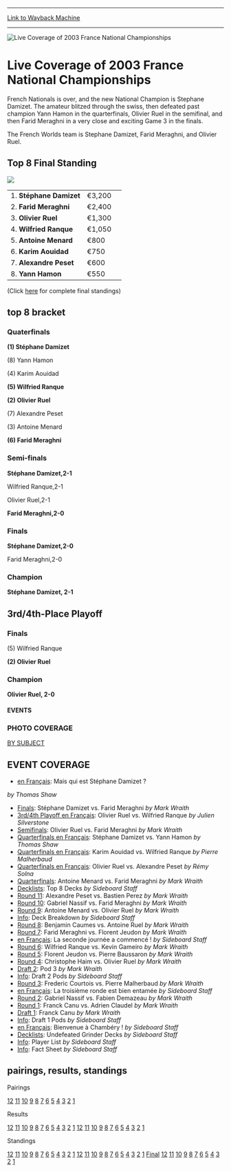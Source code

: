 
---
[Link to Wayback Machine](https://web.archive.org/web/20151206001531/http://magic.wizards.com/en/events/coverage/franat03)

[_metadata_:description]:- "French Nationals is over, and the new National Champion is Stephane Damizet. The amateur blitzed through the swiss, then defeated past champion Yann Hamon in the quarterfinals, Olivier Ruel in the semifinal, and then Farid Meraghni in a very close and exciting Game 3 in the finals. The French Worlds team is Stephane Damizet, Farid Meraghni, and Olivier Ruel."
[_metadata_:generator]:- "Drupal 7 (http://drupal.org)"
[_metadata_:node]:- "794006"
[_metadata_:source]:- "div-block-system-main"
[_metadata_:title]:- "Live Coverage of 2003 France National Championships"
[_metadata_:wayback_capture_timestamp]:- "2015-12-06 00:15:31"
[_metadata_:wayback_raw_url]:- "https://web.archive.org/web/20151206001531id_/http://magic.wizards.com/en/events/coverage/franat03"
[_metadata_:wayback_url]:- "http://magic.wizards.com/en/events/coverage/franat03"
---







![Live Coverage of 2003 France National Championships](https://media.magic.wizards.com/images/banner/large_1.jpg)





Live Coverage of 2003 France National Championships
===================================================












French Nationals is over, and the new National Champion is Stephane Damizet. The amateur blitzed through the swiss, then defeated past champion Yann Hamon in the quarterfinals, Olivier Ruel in the semifinal, and then Farid Meraghni in a very close and exciting Game 3 in the finals.


The French Worlds team is Stephane Damizet, Farid Meraghni, and Olivier Ruel.



Top 8 Final Standing
--------------------


![](https://media.magic.wizards.com/image_legacy_migration/sideboard/images/natfra03/a917.jpg)


|  |  |  |
| --- | --- | --- |
| 1. **Stéphane Damizet** | €3,200 |
| 2. **Farid Meraghni** | €2,400 |
| 3. **Olivier Ruel** | €1,300 |
| 4. **Wilfried Ranque** | €1,050 |
| 5. **Antoine Menard** | €800 |
| 6. **Karim Aouidad** | €750 |
| 7. **Alexandre Peset** | €600 |
| 8. **Yann Hamon** | €550 |


(Click [here](/en/articles/archive/event-coverage/final-standings-2003-05-04) for complete final standings)


top 8 bracket
-------------





### Quaterfinals





**(1) Stéphane Damizet**




(8) Yann Hamon






(4) Karim Aouidad




**(5) Wilfried Ranque**






**(2) Olivier Ruel**




(7) Alexandre Peset






(3) Antoine Menard




**(6) Farid Meraghni**







### Semi-finals





**Stéphane Damizet,2-1**




Wilfried Ranque,2-1






Olivier Ruel,2-1




**Farid Meraghni,2-0**







### Finals





**Stéphane Damizet,2-0**




Farid Meraghni,2-0







### Champion





**Stéphane Damizet, 2-1**








3rd/4th-Place Playoff
---------------------





### Finals





(5) Wilfried Ranque




**(2) Olivier Ruel**







### Champion





**Olivier Ruel, 2-0**














#### EVENTS


### PHOTO COVERAGE


[BY SUBJECT](/en/articles/archive/event-coverage/2003-france-national-championships-photo-coverage-2003-04-29)









EVENT COVERAGE
--------------



* [en Français](/en/articles/archive/event-coverage/mais-qui-est-st%C3%A9phane-damizet-2003-05-04): Mais qui est Stéphane Damizet ?

 *by Thomas Shaw*
* [Finals](/en/articles/archive/event-coverage/finals-st%C3%A9phane-damizet-vs-farid-meraghni-2003-05-04): Stéphane Damizet vs. Farid Meraghni
 *by Mark Wraith*
* [3rd/4th Playoff en Français](/en/node/793656): Olivier Ruel vs. Wilfried Ranque
 *by Julien Silverstone*
* [Semifinals](/en/articles/archive/event-coverage/semifinals-olivier-ruel-vs-farid-meraghni-2003-05-04): Olivier Ruel vs. Farid Meraghni
 *by Mark Wraith*
* [Quarterfinals en Français](/en/node/793841): Stéphane Damizet vs. Yann Hamon
 *by Thomas Shaw*
* [Quarterfinals en Français](/en/node/793846): Karim Aouidad vs. Wilfried Ranque
 *by Pierre Malherbaud*
* [Quarterfinals en Français](/en/node/793856): Olivier Ruel vs. Alexandre Peset
 *by Rémy Solna*
* [Quarterfinals](/en/articles/archive/event-coverage/quarterfinals-antoine-menard-vs-farid-meraghni-2003-05-04): Antoine Menard vs. Farid Meraghni
 *by Mark Wraith*
* [Decklists](/en/articles/archive/event-coverage/top-8-decks-2003-05-04): Top 8 Decks
 *by Sideboard Staff*
* [Round 11](/en/articles/archive/event-coverage/round-11-alexandre-peset-vs-bastien-perez-2003-05-04): Alexandre Peset vs. Bastien Perez
 *by Mark Wraith*
* [Round 10](/en/articles/archive/event-coverage/round-10-gabriel-nassif-vs-farid-meraghni-2003-05-04): Gabriel Nassif vs. Farid Meraghni
 *by Mark Wraith*
* [Round 9](/en/articles/archive/event-coverage/round-9-antoine-menard-vs-olivier-ruel-2003-05-04): Antoine Menard vs. Olivier Ruel
 *by Mark Wraith*
* [Info](/en/articles/archive/event-coverage/deck-breakdown-2003-05-04): Deck Breakdown
 *by Sideboard Staff*
* [Round 8](/en/articles/archive/event-coverage/round-8-benjamin-caumes-vs-antoine-ruel-2003-05-04): Benjamin Caumes vs. Antoine Ruel
 *by Mark Wraith*
* [Round 7](/en/articles/archive/event-coverage/round-7-farid-meraghni-vs-florent-jeudon-2003-05-04): Farid Meraghni vs. Florent Jeudon
 *by Mark Wraith*
* [en Français](/en/node/793666): La seconde journée a commencé !
 *by Sideboard Staff*
* [Round 6](/en/articles/archive/event-coverage/round-6-wilfried-ranque-vs-kevin-gameiro-2003-05-03): Wilfried Ranque vs. Kevin Gameiro
 *by Mark Wraith*
* [Round 5](/en/articles/archive/event-coverage/round-5-florent-jeudon-vs-pierre-b-2003-05-03): Florent Jeudon vs. Pierre Baussaron
 *by Mark Wraith*
* [Round 4](/en/articles/archive/event-coverage/round-4-christophe-haim-vs-olivier-ruel-2003-05-03): Christophe Haim vs. Olivier Ruel
 *by Mark Wraith*
* [Draft 2](/en/articles/archive/event-coverage/draft-2-pod-3-2003-05-03): Pod 3
 *by Mark Wraith*
* [Info](/en/articles/archive/event-coverage/draft-2-pods-2003-05-03): Draft 2 Pods
 *by Sideboard Staff*
* [Round 3](/en/articles/archive/event-coverage/round-3-frederic-courtois-vs-pierre-malherbaud-2003-05-03): Frederic Courtois vs. Pierre Malherbaud
 *by Mark Wraith*
* [en Français](/en/articles/archive/event-coverage/la-troisi%C3%A8me-ronde-est-bien-entam%C3%A9e-2003-05-03): La troisième ronde est bien entamée
 *by Sideboard Staff*
* [Round 2](/en/articles/archive/event-coverage/round-2-gabriel-nassif-vs-fabien-demazeau-2003-05-03): Gabriel Nassif vs. Fabien Demazeau
 *by Mark Wraith*
* [Round 1](/en/articles/archive/event-coverage/round-1-franck-canu-vs-adrien-claudel-2003-05-03): Franck Canu vs. Adrien Claudel
 *by Mark Wraith*
* [Draft 1](/en/articles/archive/event-coverage/draft-1-franck-canu-2003-05-03): Franck Canu
 *by Mark Wraith*
* [Info](/en/articles/archive/event-coverage/draft-1-pods-2003-05-03): Draft 1 Pods
 *by Sideboard Staff*
* [en Français](/en/node/793751): Bienvenue à Chambéry !
 *by Sideboard Staff*
* [Decklists](/en/articles/archive/event-coverage/undefeated-grinder-decks-2003-05-03): Undefeated Grinder Decks
 *by Sideboard Staff*
* [Info](/en/articles/archive/event-coverage/2003-french-nationals-player-list-2003-05-03): Player List
 *by Sideboard Staff*
* [Info](/en/node/732991): Fact Sheet
 *by Sideboard Staff*



pairings, results, standings
----------------------------





Pairings


[12](/en/articles/archive/event-coverage/round-12-pairings-2003-05-04) [11](/en/articles/archive/event-coverage/round-11-pairings-2003-05-04) [10](/en/articles/archive/event-coverage/round-10-pairings-2003-05-04) [9](/en/articles/archive/event-coverage/round-9-pairings-2003-05-04) [8](/en/articles/archive/event-coverage/round-8-pairings-2003-05-04) [7](/en/articles/archive/event-coverage/round-7-pairings-2003-05-04) [6](/en/articles/archive/event-coverage/round-6-pairings-2003-05-03) [5](/en/articles/archive/event-coverage/round-5-pairings-2003-05-03) [4](/en/articles/archive/event-coverage/round-4-pairings-2003-05-03) [3](/en/articles/archive/event-coverage/round-3-pairings-2003-05-03) [2](/en/articles/archive/event-coverage/round-2-pairings-2003-05-03) [1](/en/articles/archive/event-coverage/round-1-pairings-2003-05-03)




Results


[12](/en/articles/archive/event-coverage/round-12-pairings-2003-05-04) [11](/en/articles/archive/event-coverage/round-11-pairings-2003-05-04) [10](/en/articles/archive/event-coverage/round-10-pairings-2003-05-04) [9](/en/articles/archive/event-coverage/round-9-pairings-2003-05-04) [8](/en/articles/archive/event-coverage/round-8-pairings-2003-05-04) [7](/en/articles/archive/event-coverage/round-7-pairings-2003-05-04) [6](/en/articles/archive/event-coverage/round-6-pairings-2003-05-03) [5](/en/articles/archive/event-coverage/round-5-pairings-2003-05-03) [4](/en/articles/archive/event-coverage/round-4-pairings-2003-05-03) [3](/en/articles/archive/event-coverage/round-3-pairings-2003-05-03) [2](/en/articles/archive/event-coverage/round-2-pairings-2003-05-03) [1](/en/articles/archive/event-coverage/round-1-pairings-2003-05-03) [12](/en/articles/archive/event-coverage/round-12-results-2003-05-04) [11](/en/articles/archive/event-coverage/round-11-results-2003-05-04) [10](/en/articles/archive/event-coverage/round-10-results-2003-05-04) [9](/en/articles/archive/event-coverage/round-9-results-2003-05-04) [8](/en/articles/archive/event-coverage/round-8-results-2003-05-04) [7](/en/articles/archive/event-coverage/round-7-results-2003-05-04) [6](/en/articles/archive/event-coverage/round-6-results-2003-05-03) [5](/en/articles/archive/event-coverage/round-5-results-2003-05-03) [4](/en/articles/archive/event-coverage/round-4-results-2003-05-03) [3](/en/articles/archive/event-coverage/round-3-results-2003-05-03) [2](/en/articles/archive/event-coverage/round-2-results-2003-05-03) [1](/en/articles/archive/event-coverage/round-1-results-2003-05-03)




Standings


[12](/en/articles/archive/event-coverage/round-12-pairings-2003-05-04) [11](/en/articles/archive/event-coverage/round-11-pairings-2003-05-04) [10](/en/articles/archive/event-coverage/round-10-pairings-2003-05-04) [9](/en/articles/archive/event-coverage/round-9-pairings-2003-05-04) [8](/en/articles/archive/event-coverage/round-8-pairings-2003-05-04) [7](/en/articles/archive/event-coverage/round-7-pairings-2003-05-04) [6](/en/articles/archive/event-coverage/round-6-pairings-2003-05-03) [5](/en/articles/archive/event-coverage/round-5-pairings-2003-05-03) [4](/en/articles/archive/event-coverage/round-4-pairings-2003-05-03) [3](/en/articles/archive/event-coverage/round-3-pairings-2003-05-03) [2](/en/articles/archive/event-coverage/round-2-pairings-2003-05-03) [1](/en/articles/archive/event-coverage/round-1-pairings-2003-05-03) [12](/en/articles/archive/event-coverage/round-12-results-2003-05-04) [11](/en/articles/archive/event-coverage/round-11-results-2003-05-04) [10](/en/articles/archive/event-coverage/round-10-results-2003-05-04) [9](/en/articles/archive/event-coverage/round-9-results-2003-05-04) [8](/en/articles/archive/event-coverage/round-8-results-2003-05-04) [7](/en/articles/archive/event-coverage/round-7-results-2003-05-04) [6](/en/articles/archive/event-coverage/round-6-results-2003-05-03) [5](/en/articles/archive/event-coverage/round-5-results-2003-05-03) [4](/en/articles/archive/event-coverage/round-4-results-2003-05-03) [3](/en/articles/archive/event-coverage/round-3-results-2003-05-03) [2](/en/articles/archive/event-coverage/round-2-results-2003-05-03) [1](/en/articles/archive/event-coverage/round-1-results-2003-05-03) [Final](/en/articles/archive/event-coverage/final-standings-2003-05-04) [12](/en/articles/archive/event-coverage/round-12-standings-2003-05-04) [11](/en/articles/archive/event-coverage/round-11-standings-2003-05-04) [10](/en/articles/archive/event-coverage/round-10-standings-2003-05-04) [9](/en/articles/archive/event-coverage/round-9-standings-2003-05-04) [8](/en/articles/archive/event-coverage/round-8-standings-2003-05-04) [7](/en/articles/archive/event-coverage/round-7-standings-2003-05-04) [6](/en/articles/archive/event-coverage/round-6-standings-2003-05-03) [5](/en/articles/archive/event-coverage/round-5-standings-2003-05-03) [4](/en/articles/archive/event-coverage/round-4-standings-2003-05-03) [3](/en/articles/archive/event-coverage/round-3-standings-2003-05-03) [2](/en/articles/archive/event-coverage/round-2-standings-2003-05-03) [1](/en/articles/archive/event-coverage/round-1-standings-2003-05-03)





 

